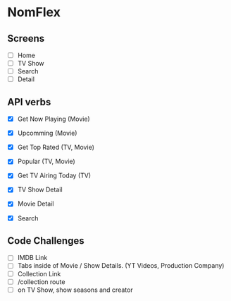 # NomFlex

## Screens

- [ ] Home
- [ ] TV Show
- [ ] Search
- [ ] Detail

## API verbs

- [X] Get Now Playing (Movie)
- [X] Upcomming (Movie)
- [X] Get Top Rated (TV, Movie)
- [X] Popular (TV, Movie)
- [X] Get TV Airing Today (TV)
- [x] TV Show Detail
- [x] Movie Detail
- [x] Search


## Code Challenges

- [ ] IMDB Link
- [ ] Tabs inside of Movie / Show Details. (YT Videos, Production Company)
- [ ] Collection Link
- [ ] /collection route
- [ ] on TV Show, show seasons and creator